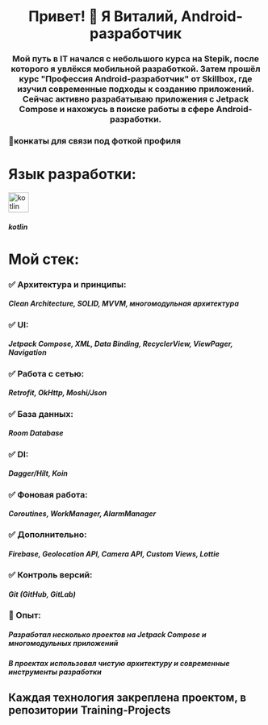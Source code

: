<h1 align="center">Привет! 👋 Я Виталий, Android-разработчик</h1>
<h3 align="center">Мой путь в IT начался с небольшого курса на Stepik, после которого я увлёкся мобильной разработкой. Затем прошёл курс "Профессия Android-разработчик" от Skillbox, где изучил современные подходы к созданию приложений. Сейчас активно разрабатываю приложения с Jetpack Compose и нахожусь в поиске работы в сфере Android-разработки.</h3>
<h3 align="left">🤝конкаты для связи под фоткой профиля</h3>
<h1 align="left">Язык разработки:</h1>
<p align="left"> <a href="https://kotlinlang.org" target="_blank" rel="noreferrer"> <img src="https://www.vectorlogo.zone/logos/kotlinlang/kotlinlang-icon.svg" alt="kotlin" width="40" height="40"/> </a> </p>
<h5 align="left">kotlin</h5>
<h1 align="left">Мой стек:</h1>
<h3 align="left">✅ Архитектура и принципы:</h3>
<h5 align="left">Clean Architecture, SOLID, MVVM, многомодульная архитектура</h5>
<h3 align="left">✅ UI:</h3>
<h5 align="left">Jetpack Compose, XML, Data Binding, RecyclerView, ViewPager, Navigation</h5>
<h3 align="left">✅ Работа с сетью:</h3>
<h5 align="left">Retrofit, OkHttp, Moshi/Json</h5>
<h3 align="left">✅ База данных:</h3>
<h5 align="left">Room Database</h5>
<h3 align="left">✅ DI:</h3>
<h5 align="left">Dagger/Hilt, Koin</h5>
<h3 align="left">✅ Фоновая работа:</h3>
<h5 align="left">Coroutines, WorkManager, AlarmManager</h5>
<h3 align="left">✅ Дополнительно:</h3>
<h5 align="left">Firebase, Geolocation API, Camera API, Custom Views, Lottie</h5>
<h3 align="left">✅ Контроль версий:</h3>
<h5 align="left">Git (GitHub, GitLab)</h5>
<h3 align="left">📌 Опыт:</h3>
<h5 align="left">Разработал несколько проектов на Jetpack Compose и многомодульных приложений</h5>
<h5 align="left">В проектах использовал чистую архитектуру и современные инструменты разработки</h5>
<h2 align="left">Каждая технология закреплена проектом, в репозитории Training-Projects</h2>
